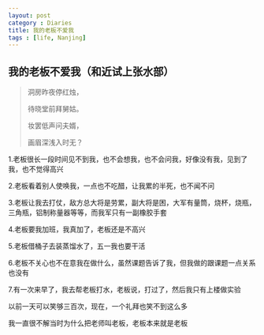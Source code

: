 ```yaml
---
layout: post
category : Diaries
title: 我的老板不爱我
tags : [life, Nanjing]
---
```

## 我的老板不爱我（和近试上张水部） ##

> 洞房昨夜停红烛，
> 
> 待晓堂前拜舅姑。
> 
> 妆罢低声问夫婿，
> 
> 画眉深浅入时无？

1.老板很长一段时间见不到我，也不会想我，也不会问我，好像没有我，见到了我，也不觉得高兴

2.老板看着别人使唤我，一点也不吃醋，让我累的半死，也不闻不问

3.老板让我去打仗，敌方总大将是劳累，副大将是困，大军有量筒，烧杯，烧瓶，三角瓶，铝制称量器等等，而我军只有一副橡胶手套

4.老板要我加班，我真加了，老板还是不高兴

5.老板借桶子去装蒸馏水了，五一我也要干活

6.老板不关心也不在意我在做什么，虽然课题告诉了我，但我做的跟课题一点关系也没有

7.有一次来早了，我去帮老板打水，老板说，打过了，然后我只有上楼做实验

以前一天可以笑够三百次，现在，一个礼拜也笑不到这么多
 
我一直很不解当时为什么把老师叫老板，老板本来就是老板